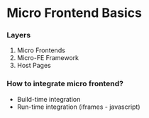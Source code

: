 # Micro Frontend Basics

### Layers

1. Micro Frontends
2. Micro-FE Framework
3. Host Pages

### How to integrate micro frontend?

- Build-time integration
- Run-time integration (iframes - javascript)


